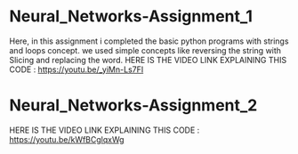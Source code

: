 # Neural_Networks-Assignment_1

Here, in this assignment i completed the basic python programs with strings and loops concept. 
 we used simple concepts like reversing the string with Slicing and replacing the word.
HERE IS THE VIDEO LINK EXPLAINING THIS CODE : https://youtu.be/_yiMn-Ls7FI

# Neural_Networks-Assignment_2

HERE IS THE VIDEO LINK EXPLAINING THIS CODE : https://youtu.be/kWfBCglqxWg
